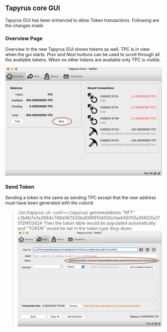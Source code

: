 ## Tapyrus core GUI

 Tapyrus GUI has been enhanced to allow Token transactions. Following are the changes made

 ### Overview Page
 Overview in the new Tapyrus GUI shows tokens as well. TPC is in view when the gui starts. _Prev_ and _Next_ buttons can be used to scroll through all the available tokens. When no other tokens are available only TPC is visible.

 ![Overview Page with token](./images/Tapyrus-overview-token.png)

 ### Send Token
 Sending a token is the same as sending TPC except that the new address must have been generated with the colorid 

 > ./src/tapyrus-cli -conf=~/.tapyrus/ getnewaddress "NFT" c3b8b7e3a2684c746d367420bd0899104005cfeeb59705a3f402fa37312f402624
 Then the token lable would be populated automatically and "TOKEN" would be set in the token type drop down.
 ![Send coin page with token](./images/Tapyrus-send-token.png)
 